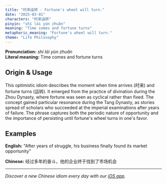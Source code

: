 ```yaml
---
title: "时来运转 - Fortune's wheel will turn."
date: "2025-03-01"
characters: "时来运转"
pinyin: "shí lái yùn zhuǎn"
meaning: "Time comes and fortune turns"
metaphoric_meaning: "Fortune's wheel will turn."
theme: "Life Philosophy"
---
```


**Pronunciation:** *shí lái yùn zhuǎn*  
**Literal meaning:** Time comes and fortune turns

## Origin & Usage

This optimistic idiom describes the moment when time arrives (时来) and fortune turns (运转). It emerged from the practice of divination during the Zhou Dynasty, where fortune was seen as cyclical rather than fixed. The concept gained particular resonance during the Tang Dynasty, as stories spread of scholars who succeeded at the imperial examinations after years of failure. The phrase captures both the periodic nature of opportunity and the importance of persisting until fortune's wheel turns in one's favor.

## Examples

**English:** "After years of struggle, his business finally found its market opportunity"

**Chinese:** 经过多年的奋斗，他的企业终于找到了市场机会

---

*Discover a new Chinese idiom every day with our [iOS app](https://apps.apple.com/us/app/daily-chinese-idioms/id6670238264).*
